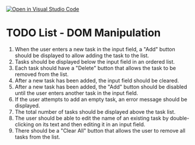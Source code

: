 [![Open in Visual Studio Code](https://classroom.github.com/assets/open-in-vscode-718a45dd9cf7e7f842a935f5ebbe5719a5e09af4491e668f4dbf3b35d5cca122.svg)](https://classroom.github.com/online_ide?assignment_repo_id=10998534&assignment_repo_type=AssignmentRepo)
# TODO List - DOM Manipulation

1. When the user enters a new task in the input field, a "Add" button should be displayed to allow adding the task to the list.
2. Tasks should be displayed below the input field in an ordered list.
3. Each task should have a "Delete" button that allows the task to be removed from the list.
4. After a new task has been added, the input field should be cleared.
5. After a new task has been added, the "Add" button should be disabled until the user enters another task in the input field.
6. If the user attempts to add an empty task, an error message should be displayed.
7. The total number of tasks should be displayed above the task list.
8. The user should be able to edit the name of an existing task by double-clicking on its text and then editing it in an input field.
9. There should be a "Clear All" button that allows the user to remove all tasks from the list.
